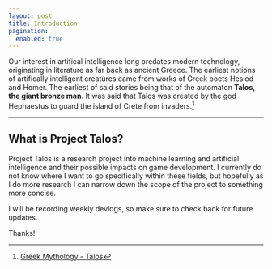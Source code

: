 ```yaml
---
layout: post
title: Introduction
pagination: 
  enabled: true
---
```


Our interest in artifical intelligence long predates modern technology, originating in literature as far back as ancient Greece. The earliest notions of artifically intelligent creatures came from works of Greek poets Hesiod and Homer. The earliest of said stories being that of the automaton **Talos, the giant bronze man**. It was said that Talos was created by the god Hephaestus to guard the island of Crete from invaders.[^fn-talos_footnote]

-----

## What is Project Talos?

Project Talos is a research project into machine learning and artificial intelligence and their possible impacts on game development. I currently do not know where I want to go specifically within these fields, but hopefully as I do more research I can narrow down the scope of the project to something more concise. 

I will be recording weekly devlogs, so make sure to check back for future updates.

Thanks!

[^fn-talos_footnote]: [Greek Mythology - Talos](https://www.greekmythology.com/Myths/Creatures/Talos/talos.html)
